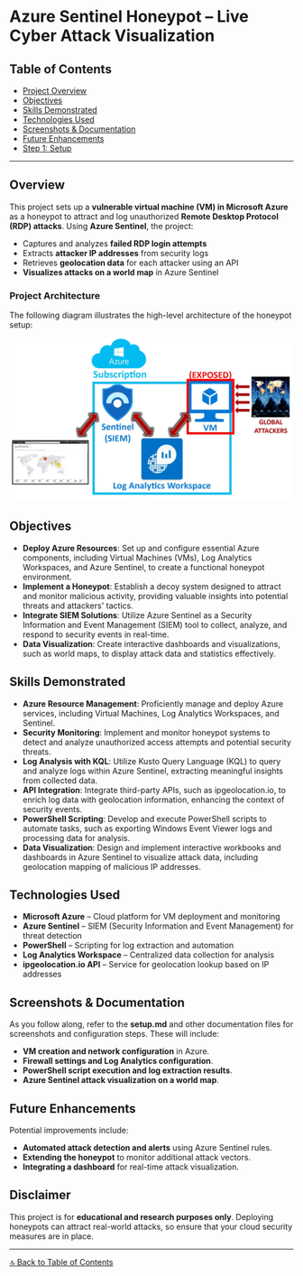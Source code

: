 # Azure Sentinel Honeypot – Live Cyber Attack Visualization

## Table of Contents
- [Project Overview](#overview)
- [Objectives](#objectives)
- [Skills Demonstrated](#skills-demonstrated)
- [Technologies Used](#technologies-used)
- [Screenshots & Documentation](#screenshots--documentation)
- [Future Enhancements](#future-enhancements)
- [Step 1: Setup](setup.md)

---

## Overview
This project sets up a **vulnerable virtual machine (VM) in Microsoft Azure** as a honeypot to attract and log unauthorized **Remote Desktop Protocol (RDP) attacks**. Using **Azure Sentinel**, the project:

- Captures and analyzes **failed RDP login attempts**  
- Extracts **attacker IP addresses** from security logs  
- Retrieves **geolocation data** for each attacker using an API  
- **Visualizes attacks on a world map** in Azure Sentinel

### Project Architecture
The following diagram illustrates the high-level architecture of the honeypot setup:

![Azure Sentinel Honeypot Architecture](screenshots/readme1.png) 

## Objectives
- **Deploy Azure Resources**: Set up and configure essential Azure components, including Virtual Machines (VMs), Log Analytics Workspaces, and Azure Sentinel, to create a functional honeypot environment.
- **Implement a Honeypot**: Establish a decoy system designed to attract and monitor malicious activity, providing valuable insights into potential threats and attackers' tactics.
- **Integrate SIEM Solutions**: Utilize Azure Sentinel as a Security Information and Event Management (SIEM) tool to collect, analyze, and respond to security events in real-time.
- **Data Visualization**: Create interactive dashboards and visualizations, such as world maps, to display attack data and statistics effectively.

## Skills Demonstrated

- **Azure Resource Management**: Proficiently manage and deploy Azure services, including Virtual Machines, Log Analytics Workspaces, and Sentinel.
- **Security Monitoring**: Implement and monitor honeypot systems to detect and analyze unauthorized access attempts and potential security threats.
- **Log Analysis with KQL**: Utilize Kusto Query Language (KQL) to query and analyze logs within Azure Sentinel, extracting meaningful insights from collected data.
- **API Integration**: Integrate third-party APIs, such as ipgeolocation.io, to enrich log data with geolocation information, enhancing the context of security events.
- **PowerShell Scripting**: Develop and execute PowerShell scripts to automate tasks, such as exporting Windows Event Viewer logs and processing data for analysis.
- **Data Visualization**: Design and implement interactive workbooks and dashboards in Azure Sentinel to visualize attack data, including geolocation mapping of malicious IP addresses.


## Technologies Used
- **Microsoft Azure** – Cloud platform for VM deployment and monitoring  
- **Azure Sentinel** – SIEM (Security Information and Event Management) for threat detection  
- **PowerShell** – Scripting for log extraction and automation  
- **Log Analytics Workspace** – Centralized data collection for analysis  
- **ipgeolocation.io API** – Service for geolocation lookup based on IP addresses  

## Screenshots & Documentation
As you follow along, refer to the **setup.md** and other documentation files for screenshots and configuration steps. These will include:
- **VM creation and network configuration** in Azure.  
- **Firewall settings and Log Analytics configuration**.  
- **PowerShell script execution and log extraction results**.  
- **Azure Sentinel attack visualization on a world map**.  

## Future Enhancements
Potential improvements include:
- **Automated attack detection and alerts** using Azure Sentinel rules.
- **Extending the honeypot** to monitor additional attack vectors.
- **Integrating a dashboard** for real-time attack visualization.

## Disclaimer
This project is for **educational and research purposes only**. Deploying honeypots can attract real-world attacks, so ensure that your cloud security measures are in place.

---

[🔝 Back to Table of Contents](#table-of-contents)

